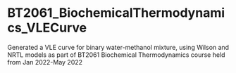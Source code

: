 # BT2061_BiochemicalThermodynamics_VLECurve
Generated a VLE curve for binary water-methanol mixture, using Wilson and NRTL models as part of BT2061 Biochemical Thermodynamics course held from Jan 2022-May 2022
